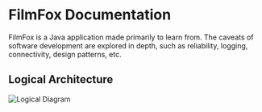# FilmFox Documentation

FilmFox is a Java application made primarily to learn from. The caveats of software development are explored in depth, such
as reliability, logging, connectivity, design patterns, etc.

## Logical Architecture
![Logical Diagram](http://s32.postimg.org/euq7aqurp/Film_Fox_Logical_Diagram_New_Page_2.png)